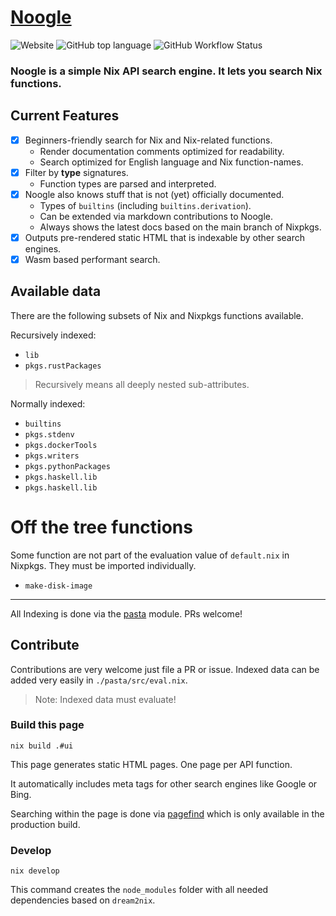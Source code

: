 # [Noogle](https://noogle.dev)

![Website](https://img.shields.io/website?down_message=noogle.dev&up_message=noogle.dev&url=https%3A%2F%2Fnoogle.dev)
![GitHub top language](https://img.shields.io/github/languages/top/hsjobeki/noogle)
![GitHub Workflow Status](https://img.shields.io/github/actions/workflow/status/hsjobeki/noogle/main.yml)

### Noogle is a simple Nix API search engine. It lets you search Nix functions.

## Current Features

- [x] Beginners-friendly search for Nix and Nix-related functions.
  - Render documentation comments optimized for readability.
  - Search optimized for English language and Nix function-names.
- [x] Filter by **type** signatures.
  - Function types are parsed and interpreted.
- [x] Noogle also knows stuff that is not (yet) officially documented.
  - Types of `builtins` (including `builtins.derivation`).
  - Can be extended via markdown contributions to Noogle.
  - Always shows the latest docs based on the main branch of Nixpkgs.
- [x] Outputs pre-rendered static HTML that is indexable by other search engines.
- [x] Wasm based performant search.

## Available data

There are the following subsets of Nix and Nixpkgs functions available.

Recursively indexed:

- `lib`
- `pkgs.rustPackages`

> Recursively means all deeply nested sub-attributes.

Normally indexed:

- `builtins`
- `pkgs.stdenv`
- `pkgs.dockerTools`
- `pkgs.writers`
- `pkgs.pythonPackages`
- `pkgs.haskell.lib`
- `pkgs.haskell.lib`

# Off the tree functions

Some function are not part of the evaluation value of `default.nix` in Nixpkgs. They must be imported individually.

- `make-disk-image`

---

All Indexing is done via the [pasta](./pasta/) module. PRs welcome!

## Contribute

Contributions are very welcome just file a PR or issue.
Indexed data can be added very easily in `./pasta/src/eval.nix`.

> Note: Indexed data must evaluate!

### Build this page

`nix build .#ui`

This page generates static HTML pages.
One page per API function.

It automatically includes meta tags for other search engines like Google or Bing.

Searching within the page is done via [pagefind](https://pagefind.app/) which is only available in the production build.

### Develop

`nix develop`

This command creates the `node_modules` folder
with all needed dependencies based on `dream2nix`.
